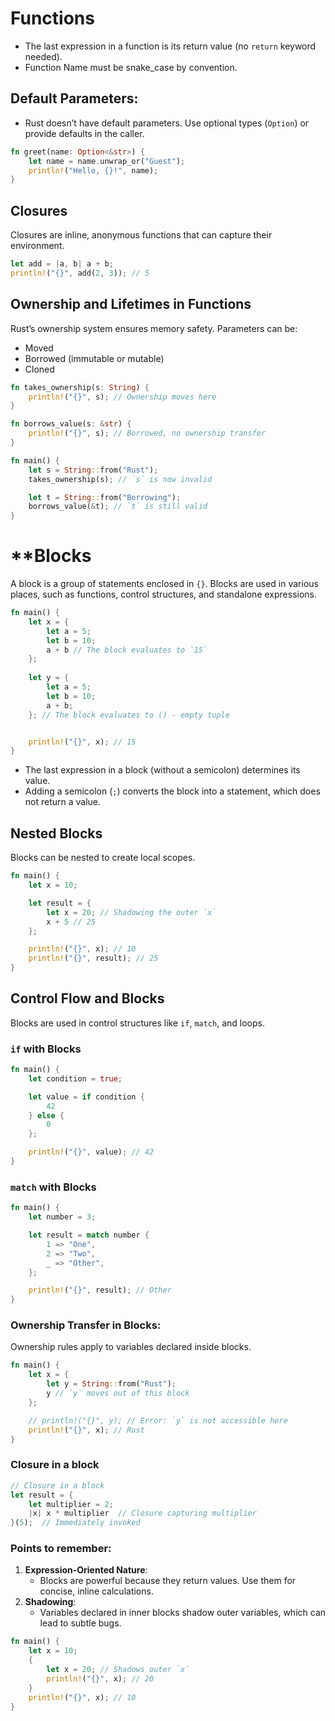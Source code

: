 # Functions

- The last expression in a function is its return value (no `return` keyword needed).
- Function Name must be snake_case by convention.

## **Default Parameters**:
- Rust doesn’t have default parameters. Use optional types (`Option`) or provide defaults in the caller.
```rust
fn greet(name: Option<&str>) {
    let name = name.unwrap_or("Guest");
    println!("Hello, {}!", name);
}
```
## Closures
Closures are inline, anonymous functions that can capture their environment.
```rust
let add = |a, b| a + b;
println!("{}", add(2, 3)); // 5
```
## Ownership and Lifetimes in Functions
Rust’s ownership system ensures memory safety. Parameters can be:
- Moved
- Borrowed (immutable or mutable)
- Cloned
```rust
fn takes_ownership(s: String) {
    println!("{}", s); // Ownership moves here
}

fn borrows_value(s: &str) {
    println!("{}", s); // Borrowed, no ownership transfer
}

fn main() {
    let s = String::from("Rust");
    takes_ownership(s); // `s` is now invalid

    let t = String::from("Borrowing");
    borrows_value(&t); // `t` is still valid
}
```
# **Blocks
A block is a group of statements enclosed in `{}`. Blocks are used in various places, such as functions, control structures, and standalone expressions.
```rust
fn main() {
    let x = {
        let a = 5;
        let b = 10;
        a + b // The block evaluates to `15`
    };
    
	let y = {
		let a = 5;
		let b = 10;
		a + b;
	}; // The block evaluates to () - empty tuple


    println!("{}", x); // 15
}
```
- The last expression in a block (without a semicolon) determines its value.
- Adding a semicolon (`;`) converts the block into a statement, which does not return a value.
## Nested Blocks
Blocks can be nested to create local scopes.
```rust
fn main() {
    let x = 10;

    let result = {
        let x = 20; // Shadowing the outer `x`
        x + 5 // 25
    };

    println!("{}", x); // 10
    println!("{}", result); // 25
}
```
## Control Flow and Blocks
Blocks are used in control structures like `if`, `match`, and loops.
### `if` with Blocks
```rust
fn main() {
    let condition = true;

    let value = if condition {
        42
    } else {
        0
    };

    println!("{}", value); // 42
}
```
### `match` with Blocks
```rust
fn main() {
    let number = 3;

    let result = match number {
        1 => "One",
        2 => "Two",
        _ => "Other",
    };

    println!("{}", result); // Other
}
```
### **Ownership Transfer in Blocks**:
Ownership rules apply to variables declared inside blocks.
```rust
fn main() {
    let x = {
        let y = String::from("Rust");
        y // `y` moves out of this block
    };

    // println!("{}", y); // Error: `y` is not accessible here
    println!("{}", x); // Rust
}
```
### Closure in a block
```rust
// Closure in a block
let result = {
    let multiplier = 2;
    |x| x * multiplier  // Closure capturing multiplier
}(5);  // Immediately invoked
```
### Points to remember:
1. **Expression-Oriented Nature**: 
	- Blocks are powerful because they return values. Use them for concise, inline calculations.
2. **Shadowing**:
	- Variables declared in inner blocks shadow outer variables, which can lead to subtle bugs.
```rust
fn main() {
	let x = 10;
	{
		let x = 20; // Shadows outer `x`
		println!("{}", x); // 20
	}
	println!("{}", x); // 10
}
```
